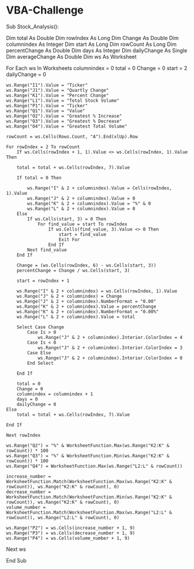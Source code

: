 # VBA-Challenge
Sub Stock_Analysis():

Dim total As Double
Dim rowIndex As Long
Dim Change As Double
Dim columnindex As Integer
Dim start As Long
Dim rowCount As Long
Dim percentChange As Double
Dim days As Integer
Dim dailyChange As Single
Dim averageChange As Double
Dim ws As Worksheet

For Each ws In Worksheets
    columnindex = 0
    total = 0
    Change = 0
    start = 2
    dailyChange = 0
    
    ws.Range("I1").Value = "Ticker"
    ws.Range("J1").Value = "Quartly Change"
    ws.Range("K1").Value = "Percent Change"
    ws.Range("L1").Value = "Total Stock Volume"
    ws.Range("P1").Value = "Ticker"
    ws.Range("Q1").Value = "Value"
    ws.Range("O2").Value = "Greatest % Increase"
    ws.Range("O3").Value = "Greatest % Decrease"
    ws.Range("O4").Value = "Greatest Total Volume"

    rowCount = ws.Cells(Rows.Count, "A").End(xlUp).Row
    
    For rowIndex = 2 To rowCount
        If ws.Cells(rowIndex + 1, 1).Value <> ws.Cells(rowIndex, 1).Value Then
        
        total = total + ws.Cells(rowIndex, 7).Value
        
        If total = 0 Then
        
            ws.Range("I" & 2 + columnindex).Value = Cells(rowIndex, 1).Value
            ws.Range("J" & 2 + columnindex).Value = 0
            ws.Range("K" & 2 + columnindex).Value = "%" & 0
            ws.Range("L" & 2 + columnindex).Value = 0
        Else
            If ws.Cells(start, 3) = 0 Then
                For find_value = start To rowIndex
                    If ws.Cells(find_value, 3).Value <> 0 Then
                        start = find_value
                        Exit For
                    End If
            Next find_value
        End If
            
        Change = (ws.Cells(rowIndex, 6) - ws.Cells(start, 3))
        percentChange = Change / ws.Cells(start, 3)
            
        start = rowIndex + 1
        
        ws.Range("I" & 2 + columnindex) = ws.Cells(rowIndex, 1).Value
        ws.Range("J" & 2 + columnindex) = Change
        ws.Range("J" & 2 + columnindex).NumberFormat = "0.00"
        ws.Range("K" & 2 + columnindex).Value = percentChange
        ws.Range("K" & 2 + columnindex).NumberFormat = "0.00%"
        ws.Range("L" & 2 + columnindex).Value = total
        
        Select Case Change
            Case Is > 0
                ws.Range("J" & 2 + columnindex).Interior.ColorIndex = 4
            Case Is < 0
                ws.Range("J" & 2 + columnindex).Interior.ColorIndex = 3
            Case Else
                ws.Range("J" & 2 + columnindex).Interior.ColorIndex = 0
            End Select
            
        End If
        
        total = 0
        Change = 0
        columnindex = columnindex + 1
        days = 0
        dailyChange = 0
    Else
        total = total + ws.Cells(rowIndex, 7).Value
        
    End If
    
    Next rowIndex
    
    ws.Range("Q2") = "%" & WorksheetFunction.Max(ws.Range("K2:K" & rowCount)) * 100
    ws.Range("Q3") = "%" & WorksheetFunction.Min(ws.Range("K2:K" & rowCount)) * 100
    ws.Range("Q4") = WorksheetFunction.Max(ws.Range("L2:L" & rowCount))
    
    increase_number = WorksheetFunction.Match(WorksheetFunction.Max(ws.Range("K2:K" & rowCount)), ws.Range("K2:K" & rowCount), 0)
    decrease_number = WorksheetFunction.Match(WorksheetFunction.Min(ws.Range("K2:K" & rowCount)), ws.Range("K2:K" & rowCount), 0)
    volume_number = WorksheetFunction.Match(WorksheetFunction.Max(ws.Range("L2:L" & rowCount)), ws.Range("L2:L" & rowCount), 0)
    
    ws.Range("P2") = ws.Cells(increase_number + 1, 9)
    ws.Range("P3") = ws.Cells(decrease_number + 1, 9)
    ws.Range("P4") = ws.Cells(volume_number + 1, 9)
    
Next ws

End Sub
